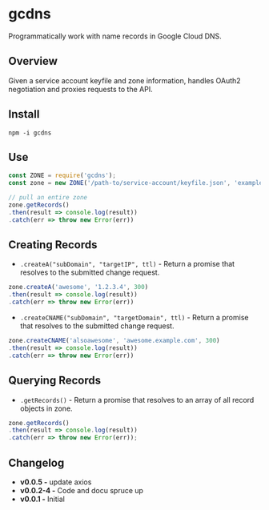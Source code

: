 # gcdns
Programmatically work with name records in Google Cloud DNS. 

## Overview
Given a service account keyfile and zone information, handles OAuth2 negotiation and proxies requests to the API.

## Install

```
npm -i gcdns
```

## Use

```javascript
const ZONE = require('gcdns');
const zone = new ZONE('/path-to/service-account/keyfile.json', 'example-com', 'example.com');

// pull an entire zone
zone.getRecords()
.then(result => console.log(result))
.catch(err => throw new Error(err))
```

## Creating Records

- `.createA("subDomain", "targetIP", ttl)` - Return a promise that resolves to the submitted change request.

```javascript
zone.createA('awesome', '1.2.3.4', 300)
.then(result => console.log(result))
.catch(err => throw new Error(err))
```

- `.createCNAME("subDomain", "targetDomain", ttl)` - Return a promise that resolves to the submitted change request.

```javascript
zone.createCNAME('alsoawesome', 'awesome.example.com', 300)
.then(result => console.log(result))
.catch(err => throw new Error(err))
```

## Querying Records

- `.getRecords()` - Return a promise that resolves to an array of all record objects in zone.

```javascript
zone.getRecords()
.then(result => console.log(result))
.catch(err => throw new Error(err));
``` 


## Changelog
- **v0.0.5 -** update axios
- **v0.0.2-4 -** Code and docu spruce up
- **v0.0.1 -** Initial
